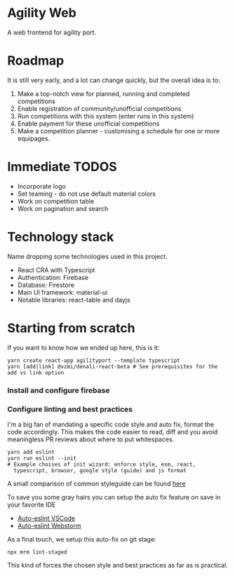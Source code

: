 # Agility Web
A web frontend for agility port.

# Roadmap
It is still very early, and a lot can change quickly, but the overall idea is to:

1. Make a top-notch view for planned, running and completed competitions
2. Enable registration of community/unofficial competitions
3. Run competitions with this system (enter runs in this system)
4. Enable payment for these unofficial competitions
5. Make a competition planner - customising a schedule for one or more equipages.

# Immediate TODOS
* Incorporate logo
* Set teaming - do not use default material colors
* Work on competition table
* Work on pagination and search

# Technology stack
Name dropping some technologies used in this project.
 
* React CRA with Typescript
* Authentication: Firebase
* Database: Firestore
* Main UI framework: material-ui
* Notable libraries: react-table and dayjs

# Starting from scratch
If you want to know how we ended up here, this is it:

```
yarn create react-app agilityport --template typescript
yarn [add|link] @vzmi/denali-react-beta # See prerequisites for the add vs link option
```

### Install and configure firebase


### Configure linting and best practices
I'm a big fan of mandating a specific code style and auto fix, format
the code accordingly. This makes the code easier to read, diff and you avoid
meaningless PR reviews about where to put whitespaces.

```
yarn add eslint
yarn run eslint --init
# Example choises of init wizard: enforce style, esm, react, 
  typescript, browser, google style (guide) and js format
```

A small comparison of common styleguide can be found [here](https://medium.com/better-programming/comparing-the-top-three-style-guides-and-setting-them-up-with-eslint-98ea0d2fc5b7)

To save you some gray hairs you can setup the auto fix feature on save in your favorite IDE

* [Auto-eslint VSCode](https://www.digitalocean.com/community/tutorials/workflow-auto-eslinting)
* [Auto-eslint Webstorm](https://www.jetbrains.com/help/webstorm/eslint.html#ws_js_eslint_activate) 

As a final touch, we setup this auto-fix on git stage:

```npx mrm lint-staged```

This kind of forces the chosen style and best practices as far as is practical.


